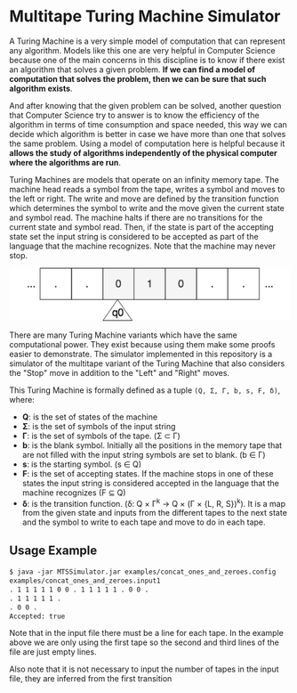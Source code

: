 # Multitape Turing Machine Simulator

A Turing Machine is a very simple model of computation that can represent any algorithm. Models like this one are very helpful in Computer Science because one of the main concerns in this discipline is to know if there exist an algorithm that solves a given problem. __If we can find a model of computation that solves the problem, then we can be sure that such algorithm exists__. 

And after knowing that the given problem can be solved, another question that Computer Science try to answer is to know the efficiency of the algorithm in terms of time consumption and space needed, this way we can decide which algorithm is better in case we have more than one that solves the same problem. Using a model of computation here is helpful because it __allows the study of algorithms independently of the physical computer where the algorithms are run__.

Turing Machines are models that operate on an infinity memory tape. The machine head reads a symbol from the tape, writes a symbol and moves to the left or right. The write and move are defined by the transition function which determines the symbol to write and the move given the current state and symbol read. The machine halts if there are no transitions for the current state and symbol read. Then, if the state is part of the accepting state set the input string is considered to be accepted as part of the language that the machine recognizes. Note that the machine may never stop.

<p align="center">
	<img src="docs/assets/TuringMachineRepresentation.png"/>
</p>

There are many Turing Machine variants which have the same computational power. They exist because using them make some proofs easier to demonstrate. The simulator implemented in this repository is a simulator of the multitape variant of the Turing Machine that also considers the "Stop" move in addition to the "Left" and "Right" moves.

This Turing Machine is formally defined as a tuple `(Q, Σ, Γ, b, s, F, δ)`, where:

- __Q__: is the set of states of the machine
- __Σ__: is the set of symbols of the input string
- __Γ__: is the set of symbols of the tape. (Σ ⊂ Γ)
- __b__: is the blank symbol. Initially all the positions in the memory tape that are not filled with the input string symbols are set to blank. (b ∈ Γ) 
- __s__: is the starting symbol. (s ∈ Q)
- __F__: is the set of accepting states. If the machine stops in one of these states the input string is considered accepted in the language that the machine recognizes (F ⊆ Q)
- __δ__: is the transition function. (δ: Q ×  Γ<sup>k</sup> → Q × (Γ × {L, R, S})<sup>k</sup>). It is a map from the given state and inputs from the different tapes to the next state and the symbol to write to each tape and move to do in each tape.

## Usage Example

```
$ java -jar MTSSimulator.jar examples/concat_ones_and_zeroes.config examples/concat_ones_and_zeroes.input1
. 1 1 1 1 1 0 0 . 1 1 1 1 1 . 0 0 .
. 1 1 1 1 1 .
. 0 0 .
Accepted: true
```

Note that in the input file there must be a line for each tape. In the example above we are only using the first tape so the second and third lines of the file are just empty lines.

Also note that it is not necessary to input the number of tapes in the input file, they are inferred from the first transition